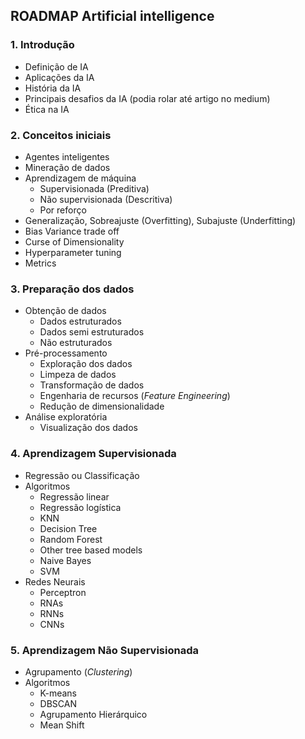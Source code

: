 ## ROADMAP Artificial intelligence

### 1. Introdução

* Definição de IA
* Aplicações da IA
* História da IA
* Principais desafios da IA (podia rolar até artigo no medium)
* Ética na IA

### 2. Conceitos iniciais

* Agentes inteligentes
* Mineração de dados
* Aprendizagem de máquina
  * Supervisionada (Preditiva)
  * Não supervisionada (Descritiva)
  * Por reforço
* Generalização, Sobreajuste (Overfitting), Subajuste (Underfitting)
* Bias Variance trade off
* Curse of Dimensionality
* Hyperparameter tuning
* Metrics

### 3. Preparação dos dados

* Obtenção de dados
  * Dados estruturados
  * Dados semi estruturados
  * Não estruturados
* Pré-processamento
  * Exploração dos dados
  * Limpeza de dados
  * Transformação de dados
  * Engenharia de recursos (*Feature Engineering*)
  * Redução de dimensionalidade
* Análise exploratória
  * Visualização dos dados

### 4. Aprendizagem Supervisionada

* Regressão ou Classificação
* Algoritmos
  * Regressão linear
  * Regressão logística
  * KNN
  * Decision Tree
  * Random Forest
  * Other tree based models
  * Naive Bayes
  * SVM
* Redes Neurais
  * Perceptron
  * RNAs
  * RNNs
  * CNNs

### 5. Aprendizagem Não Supervisionada

* Agrupamento (*Clustering*)
* Algoritmos
  * K-means
  * DBSCAN
  * Agrupamento Hierárquico
  * Mean Shift

